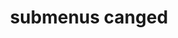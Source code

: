 ---
layout: page
title: submenus canged
nav: true
nav_order: 7
dropdown: true
children:
    - title: publications
      permalink: /publications/
    - title: divider
    - title: projects
      permalink: /projects/
---